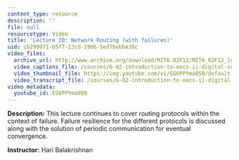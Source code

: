 ```yaml
---
content_type: resource
description: ''
file: null
resourcetype: Video
title: 'Lecture 20: Network Routing (with failures)'
uid: cb299071-b5f7-23cd-2906-5ed7bebbe38c
video_files:
  archive_url: http://www.archive.org/download/MIT6.02F12/MIT6_02F12_lec20_300k.mp4
  video_captions_file: /courses/6-02-introduction-to-eecs-ii-digital-communication-systems-fall-2012/46b3c8654bc25ae7adb746a8cbccaafc_EG6PPYma050.vtt
  video_thumbnail_file: https://img.youtube.com/vi/EG6PPYma050/default.jpg
  video_transcript_file: /courses/6-02-introduction-to-eecs-ii-digital-communication-systems-fall-2012/0827a415c62257647188458086bad267_EG6PPYma050.pdf
video_metadata:
  youtube_id: EG6PPYma050
---
```


**Description:** This lecture continues to cover routing protocols within the context of failure. Failure resilience for the different protocols is discussed along with the solution of periodic communication for eventual convergence.

**Instructor:** Hari Balakrishnan